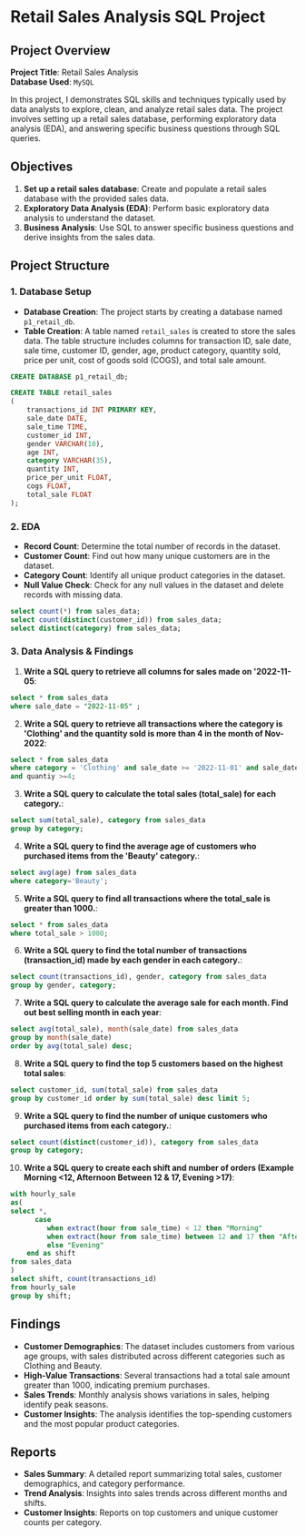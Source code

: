 # Retail Sales Analysis SQL Project

## Project Overview

**Project Title**: Retail Sales Analysis  
**Database Used**: `MySQL`

In this project, I demonstrates SQL skills and techniques typically used by data analysts to explore, clean, and analyze retail sales data. The project involves setting up a retail sales database, performing exploratory data analysis (EDA), and answering specific business questions through SQL queries.

## Objectives

1. **Set up a retail sales database**: Create and populate a retail sales database with the provided sales data.
2. **Exploratory Data Analysis (EDA)**: Perform basic exploratory data analysis to understand the dataset.
3. **Business Analysis**: Use SQL to answer specific business questions and derive insights from the sales data.

## Project Structure

### 1. Database Setup

- **Database Creation**: The project starts by creating a database named `p1_retail_db`.
- **Table Creation**: A table named `retail_sales` is created to store the sales data. The table structure includes columns for transaction ID, sale date, sale time, customer ID, gender, age, product category, quantity sold, price per unit, cost of goods sold (COGS), and total sale amount.

```sql
CREATE DATABASE p1_retail_db;

CREATE TABLE retail_sales
(
    transactions_id INT PRIMARY KEY,
    sale_date DATE,
    sale_time TIME,
    customer_id INT,
    gender VARCHAR(10),
    age INT,
    category VARCHAR(35),
    quantity INT,
    price_per_unit FLOAT,
    cogs FLOAT,
    total_sale FLOAT
);
```

### 2. EDA

- **Record Count**: Determine the total number of records in the dataset.
- **Customer Count**: Find out how many unique customers are in the dataset.
- **Category Count**: Identify all unique product categories in the dataset.
- **Null Value Check**: Check for any null values in the dataset and delete records with missing data.

```sql
select count(*) from sales_data;
select count(distinct(customer_id)) from sales_data;
select distinct(category) from sales_data;
```

### 3. Data Analysis & Findings

1. **Write a SQL query to retrieve all columns for sales made on '2022-11-05**:

```sql
select * from sales_data
where sale_date = "2022-11-05" ;
```

2. **Write a SQL query to retrieve all transactions where the category is 'Clothing' and the quantity sold is more than 4 in the month of Nov-2022**:

```sql
select * from sales_data
where category = 'Clothing' and sale_date >= '2022-11-01' and sale_date < '2022-11-30'
and quantiy >=4;
```

3. **Write a SQL query to calculate the total sales (total_sale) for each category.**:

```sql
select sum(total_sale), category from sales_data
group by category;
```

4. **Write a SQL query to find the average age of customers who purchased items from the 'Beauty' category.**:

```sql
select avg(age) from sales_data
where category='Beauty';
```

5. **Write a SQL query to find all transactions where the total_sale is greater than 1000.**:

```sql
select * from sales_data
where total_sale > 1000;
```

6. **Write a SQL query to find the total number of transactions (transaction_id) made by each gender in each category.**:

```sql
select count(transactions_id), gender, category from sales_data
group by gender, category;
```

7. **Write a SQL query to calculate the average sale for each month. Find out best selling month in each year**:

```sql
select avg(total_sale), month(sale_date) from sales_data
group by month(sale_date)
order by avg(total_sale) desc;
```

8. **Write a SQL query to find the top 5 customers based on the highest total sales**:

```sql
select customer_id, sum(total_sale) from sales_data
group by customer_id order by sum(total_sale) desc limit 5;
```

9. **Write a SQL query to find the number of unique customers who purchased items from each category.**:

```sql
select count(distinct(customer_id)), category from sales_data
group by category;
```

10. **Write a SQL query to create each shift and number of orders (Example Morning <12, Afternoon Between 12 & 17, Evening >17)**:

```sql
with hourly_sale
as(
select *,
	  case
         when extract(hour from sale_time) < 12 then "Morning"
         when extract(hour from sale_time) between 12 and 17 then "Afternoon"
         else "Evening"
	end as shift
from sales_data
)
select shift, count(transactions_id)
from hourly_sale
group by shift;
```

## Findings

- **Customer Demographics**: The dataset includes customers from various age groups, with sales distributed across different categories such as Clothing and Beauty.
- **High-Value Transactions**: Several transactions had a total sale amount greater than 1000, indicating premium purchases.
- **Sales Trends**: Monthly analysis shows variations in sales, helping identify peak seasons.
- **Customer Insights**: The analysis identifies the top-spending customers and the most popular product categories.

## Reports

- **Sales Summary**: A detailed report summarizing total sales, customer demographics, and category performance.
- **Trend Analysis**: Insights into sales trends across different months and shifts.
- **Customer Insights**: Reports on top customers and unique customer counts per category.
